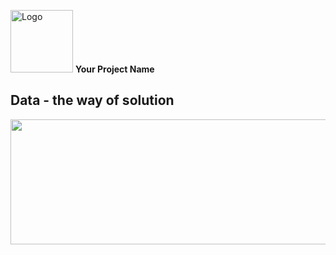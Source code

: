 <p align="left">
  <img src="https://your-logo-url.com/logo.png" alt="Logo" width="100" />
  <strong>Your Project Name</strong>
</p>

##  Data - the way of solution
<div id="header" align="center">
  <img src="https://r4.wallpaperflare.com/wallpaper/290/228/26/digital-art-circuits-minimalism-multiple-display-wallpaper-79c65276cb9a0fea804b823a2867c553.jpg" width="1000" height="200"/>
</div
